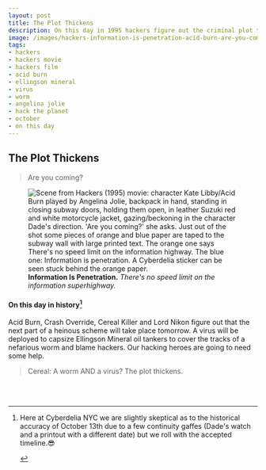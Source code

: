 ```yaml
---
layout: post
title: The Plot Thickens
description: On this day in 1995 hackers figure out the criminal plot to capsize oil tankers with a virus to cover criminal worm activity and frame Hackers. Are you coming?
image: /images/hackers-information-is-penetration-acid-burn-are-you-coming-subway-sign-HD-1920x820-cyberdelia-nyc-site.jpg
tags:
- hackers
- hackers movie
- hackers film
- acid burn
- ellingson mineral
- virus
- worm
- angelina jolie
- hack the planet
- october
- on this day
---
```


## The Plot Thickens

> Are you coming?

<figure class="figure">
<img src="figure-img img-fluid" loading="lazy" src="/images/hackers-information-is-penetration-acid-burn-are-you-coming-subway-sign-HD-1920x820-cyberdelia-nyc-site.jpg" alt="Scene from Hackers (1995) movie: character Kate Libby/Acid Burn played by Angelina Jolie, backpack in hand, standing in closing subway doors, holding them open, in leather Suzuki red and white motorcycle jacket, gazing/beckoning in the character Dade's direction. 'Are you coming?' she asks. Just out of the shot some pieces of orange and blue paper are taped to the subway wall with large printed text. The orange one says There's no speed limit on the information highway. The blue one: Information is penetration. A Cyberdelia sticker can be seen stuck behind the orange paper.">
<figcaption class="figure-caption">
<strong>Information Is Penetration.</strong> <em>There's no speed limit on the information superhighway.</em></figcaption>
</figure>

#### On this day in history[^1]

Acid Burn, Crash Override, Cereal Killer and Lord Nikon figure out that the next part of a heinous scheme will take place tomorrow. A virus will be deployed to capsize Ellingson Mineral oil tankers to cover the tracks of a nefarious worm and blame hackers. Our hacking heroes are going to need some help.
  
> Cereal: A worm AND a virus? The plot thickens.

<br>
<br>

[^1]: <p class="h6">Here at Cyberdelia NYC we are slightly skeptical as to the historical accuracy of October 13th due to a few continuity gaffes (Dade's watch and a printout with a different date) but we roll with the accepted timeline.😎</p>